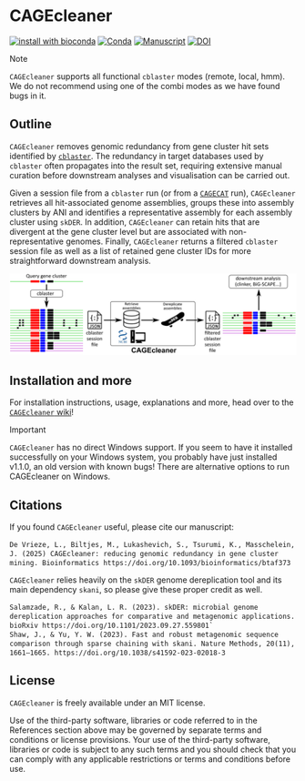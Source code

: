 # CAGEcleaner

[![install with bioconda](https://img.shields.io/badge/install%20with-bioconda-brightgreen.svg?style=flat)](https://bioconda.github.io/recipes/cagecleaner/README.html) [![Conda](https://img.shields.io/conda/dn/bioconda/CAGEcleaner.svg)](https://anaconda.org/bioconda/cagecleaner/files)
[![Manuscript](https://img.shields.io/badge/Manuscript-Bioinformatics-darkblue?style=flat-square&maxAge=2678400)](https://doi.org/10.1093/bioinformatics/btaf373)
[![DOI](https://zenodo.org/badge/904110273.svg)](https://doi.org/10.5281/zenodo.14726119)

> [!NOTE]
> `CAGEcleaner` supports all functional `cblaster` modes (remote, local, hmm). We do not recommend using one of the combi modes as we have found bugs in it.

## Outline

`CAGEcleaner` removes genomic redundancy from gene cluster hit sets identified by [`cblaster`](https://github.com/gamcil/cblaster). The redundancy in target databases used by `cblaster` often propagates into the result set, requiring extensive manual curation before downstream analyses and visualisation can be carried out.

Given a session file from a `cblaster` run (or from a [`CAGECAT`](https://cagecat.bioinformatics.nl/) run), `CAGEcleaner` retrieves all hit-associated genome assemblies, groups these into assembly clusters by ANI and identifies a representative assembly for each assembly cluster using `skDER`. In addition, `CAGEcleaner` can retain hits that are divergent at the gene cluster level but are associated with non-representative genomes. Finally, `CAGEcleaner` returns a filtered `cblaster` session file as well as a list of retained gene cluster IDs for more straightforward downstream analysis.

![workflow](workflow.png)

## Installation and more
For installation instructions, usage, explanations and more, head over to the [`CAGEcleaner` wiki](https://github.com/LucoDevro/CAGEcleaner/wiki)!

> [!IMPORTANT]
> `CAGEcleaner` has no direct Windows support. If you seem to have it installed successfully on your Windows system, you probably have just installed v1.1.0, an old version with known bugs! There are alternative options to run CAGEcleaner on Windows.

## Citations
If you found `CAGEcleaner` useful, please cite our manuscript:

```
De Vrieze, L., Biltjes, M., Lukashevich, S., Tsurumi, K., Masschelein, J. (2025) CAGEcleaner: reducing genomic redundancy in gene cluster mining. Bioinformatics https://doi.org/10.1093/bioinformatics/btaf373
```

`CAGEcleaner` relies heavily on the `skDER` genome dereplication tool and its main dependency `skani`, so please give these proper credit as well.

```
Salamzade, R., & Kalan, L. R. (2023). skDER: microbial genome dereplication approaches for comparative and metagenomic applications. bioRxiv https://doi.org/10.1101/2023.09.27.559801`
Shaw, J., & Yu, Y. W. (2023). Fast and robust metagenomic sequence comparison through sparse chaining with skani. Nature Methods, 20(11), 1661–1665. https://doi.org/10.1038/s41592-023-02018-3
```

## License

`CAGEcleaner` is freely available under an MIT license.

Use of the third-party software, libraries or code referred to in the References section above may be governed by separate terms and conditions or license provisions. Your use of the third-party software, libraries or code is subject to any such terms and you should check that you can comply with any applicable restrictions or terms and conditions before use.

